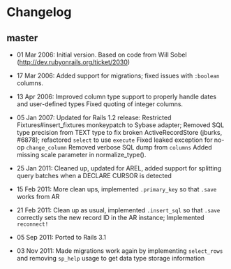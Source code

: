 # Changelog

## master

* 01 Mar 2006: Initial version. Based on code from Will Sobel
               (http://dev.rubyonrails.org/ticket/2030)

* 17 Mar 2006: Added support for migrations; fixed issues with `:boolean` columns.

* 13 Apr 2006: Improved column type support to properly handle dates and user-defined types
               Fixed quoting of integer columns.

* 05 Jan 2007: Updated for Rails 1.2 release:
               Restricted Fixtures#insert_fixtures monkeypatch to Sybase adapter;
               Removed SQL type precision from TEXT type to fix broken
               ActiveRecordStore (jburks, #6878); refactored `select` to use `execute`
               Fixed leaked exception for no-op `change_column`
               Removed verbose SQL dump from `columns`
               Added missing scale parameter in normalize_type().

* 25 Jan 2011: Cleaned up, updated for AREL, added support for splitting query batches
               when a DECLARE CURSOR is detected

* 15 Feb 2011: More clean ups, implemented `.primary_key` so that `.save` works from AR

* 21 Feb 2011: Clean up as usual, implemented `.insert_sql` so that `.save` correctly
               sets the new record ID in the AR instance; Implemented `reconnect!`

* 05 Sep 2011: Ported to Rails 3.1

* 03 Nov 2011: Made migrations work again by implementing `select_rows` and
               removing `sp_help` usage to get data type storage information
